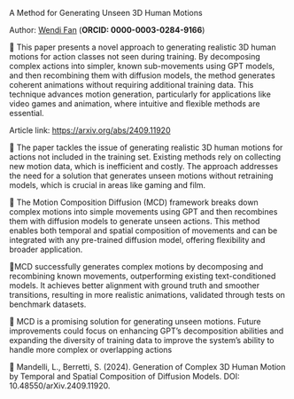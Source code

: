 A Method for Generating Unseen 3D Human Motions

Author: [Wendi Fan](https://www.linkedin.com/in/wendi-fan-265996310/) (**ORCID: 0000-0003-0284-9166**)

📌 This paper presents a novel approach to generating realistic 3D human motions for action classes not seen during training. By decomposing complex actions into simpler, known sub-movements using GPT models, and then recombining them with diffusion models, the method generates coherent animations without requiring additional training data. This technique advances motion generation, particularly for applications like video games and animation, where intuitive and flexible methods are essential.

Article link: https://arxiv.org/abs/2409.11920

🔹 The paper tackles the issue of generating realistic 3D human motions for actions not included in the training set. Existing methods rely on collecting new motion data, which is inefficient and costly. The approach addresses the need for a solution that generates unseen motions without retraining models, which is crucial in areas like gaming and film.

🔹 The Motion Composition Diffusion (MCD) framework breaks down complex motions into simple movements using GPT and then recombines them with diffusion models to generate unseen actions. This method enables both temporal and spatial composition of movements and can be integrated with any pre-trained diffusion model, offering flexibility and broader application.

🔹MCD successfully generates complex motions by decomposing and recombining known movements, outperforming existing text-conditioned models. It achieves better alignment with ground truth and smoother transitions, resulting in more realistic animations, validated through tests on benchmark datasets.

🔹 MCD is a promising solution for generating unseen motions. Future improvements could focus on enhancing GPT’s decomposition abilities and expanding the diversity of training data to improve the system’s ability to handle more complex or overlapping actions​

📑 Mandelli, L., Berretti, S. (2024).  Generation of Complex 3D Human Motion by Temporal and Spatial Composition of Diffusion Models. DOI: 10.48550/arXiv.2409.11920.